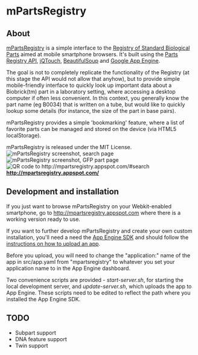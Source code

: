 mPartsRegistry
=============

About
-----
<a href="http://mpartsregistry.appspot.com/">mPartsRegistry</a> is a simple interface to the <a href="http://partsregistry.org/">Registry of Standard Biological Parts</a> aimed
at mobile smartphone browsers. It's built using the <a href="http://partsregistry.org/Registry_API">Parts Registry API</a>, 
<a href="http://jqtouch.com/">jQTouch</a>, <a href="http://www.crummy.com/software/BeautifulSoup/">BeautifulSoup</a> and 
<a href="http://code.google.com/appengine/">Google App Engine</a>.

The goal is not to completely replicate the functionality of the Registry (at this stage
the API would not allow that anyhow), but to provide simple mobile-friendly interface to 
quickly look up important data about a Biobrick(tm) part in a laboratory setting, 
where accessing a desktop computer if often less convenient. 
In this context, you generally know the part name (eg B0034) that is written on a tube, 
but would like to quickly lookup some details (for instance, the size of the part in 
base pairs).

mPartsRegistry provides a simple 'bookmarking' feature, where a list of favorite parts can be
managed and stored on the device (via HTML5 localStorage).

mPartsRegistry is released under the MIT License. 
 <img src="http://mpartsregistry.appspot.com/img/screenshot1.png" alt="mPartsRegistry screenshot, search page"/>
 <img src="http://mpartsregistry.appspot.com/img/screenshot2.png" alt="mPartsRegistry screenshot, GFP part page"/>
 <img src="http://mpartsregistry.appspot.com/img/QR_code.png" alt="QR code to http://mpartsregistry.appspot.com/#search"/>
 <br/>
 **http://mpartsregistry.appspot.com/**

Development and installation
----------------------------
If you just want to browse mPartsRegistry on your Webkit-enabled smartphone, 
go to <a href="http://mpartsregistry.appspot.com">http://mpartsregistry.appspot.com</a>
where there is a working version ready to use.

If you want to further develop mPartsRegistry and create your own custom installation, 
you'll need a need the 
<a href="http://code.google.com/appengine/downloads.html">App Engine SDK</a> and 
should follow the 
<a href="http://code.google.com/appengine/docs/python/gettingstarted/uploading.html">instructions on how to upload an app</a>.

Before you upload, you will need to change the "application:" name of the app in src/app.yaml 
from "mpartsregistry" to whatever you set your application name to in the App Engine dashboard.

Two convenience scripts are provided - *start-server.sh*, for starting the local development server, 
and *update-server.sh*, which uploads the app to App Engine. These scripts need to be edited to
reflect the path where you installed the App Engine SDK.

TODO
----
* Subpart support
* DNA feature support
* Twin support
